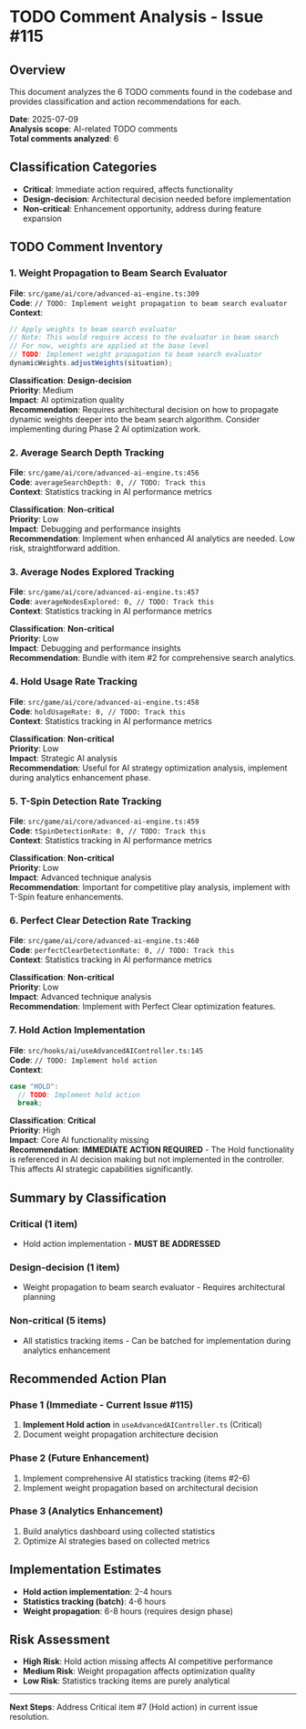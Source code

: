 # TODO Comment Analysis - Issue #115

## Overview
This document analyzes the 6 TODO comments found in the codebase and provides classification and action recommendations for each.

**Date**: 2025-07-09  
**Analysis scope**: AI-related TODO comments  
**Total comments analyzed**: 6  

## Classification Categories

- **Critical**: Immediate action required, affects functionality
- **Design-decision**: Architectural decision needed before implementation
- **Non-critical**: Enhancement opportunity, address during feature expansion

## TODO Comment Inventory

### 1. Weight Propagation to Beam Search Evaluator
**File**: `src/game/ai/core/advanced-ai-engine.ts:309`  
**Code**: `// TODO: Implement weight propagation to beam search evaluator`  
**Context**:
```typescript
// Apply weights to beam search evaluator
// Note: This would require access to the evaluator in beam search
// For now, weights are applied at the base level
// TODO: Implement weight propagation to beam search evaluator
dynamicWeights.adjustWeights(situation);
```

**Classification**: **Design-decision**  
**Priority**: Medium  
**Impact**: AI optimization quality  
**Recommendation**: Requires architectural decision on how to propagate dynamic weights deeper into the beam search algorithm. Consider implementing during Phase 2 AI optimization work.

### 2. Average Search Depth Tracking
**File**: `src/game/ai/core/advanced-ai-engine.ts:456`  
**Code**: `averageSearchDepth: 0, // TODO: Track this`  
**Context**: Statistics tracking in AI performance metrics

**Classification**: **Non-critical**  
**Priority**: Low  
**Impact**: Debugging and performance insights  
**Recommendation**: Implement when enhanced AI analytics are needed. Low risk, straightforward addition.

### 3. Average Nodes Explored Tracking
**File**: `src/game/ai/core/advanced-ai-engine.ts:457`  
**Code**: `averageNodesExplored: 0, // TODO: Track this`  
**Context**: Statistics tracking in AI performance metrics

**Classification**: **Non-critical**  
**Priority**: Low  
**Impact**: Debugging and performance insights  
**Recommendation**: Bundle with item #2 for comprehensive search analytics.

### 4. Hold Usage Rate Tracking
**File**: `src/game/ai/core/advanced-ai-engine.ts:458`  
**Code**: `holdUsageRate: 0, // TODO: Track this`  
**Context**: Statistics tracking in AI performance metrics

**Classification**: **Non-critical**  
**Priority**: Low  
**Impact**: Strategic AI analysis  
**Recommendation**: Useful for AI strategy optimization analysis, implement during analytics enhancement phase.

### 5. T-Spin Detection Rate Tracking
**File**: `src/game/ai/core/advanced-ai-engine.ts:459`  
**Code**: `tSpinDetectionRate: 0, // TODO: Track this`  
**Context**: Statistics tracking in AI performance metrics

**Classification**: **Non-critical**  
**Priority**: Low  
**Impact**: Advanced technique analysis  
**Recommendation**: Important for competitive play analysis, implement with T-Spin feature enhancements.

### 6. Perfect Clear Detection Rate Tracking
**File**: `src/game/ai/core/advanced-ai-engine.ts:460`  
**Code**: `perfectClearDetectionRate: 0, // TODO: Track this`  
**Context**: Statistics tracking in AI performance metrics

**Classification**: **Non-critical**  
**Priority**: Low  
**Impact**: Advanced technique analysis  
**Recommendation**: Implement with Perfect Clear optimization features.

### 7. Hold Action Implementation
**File**: `src/hooks/ai/useAdvancedAIController.ts:145`  
**Code**: `// TODO: Implement hold action`  
**Context**:
```typescript
case "HOLD":
  // TODO: Implement hold action
  break;
```

**Classification**: **Critical**  
**Priority**: High  
**Impact**: Core AI functionality missing  
**Recommendation**: **IMMEDIATE ACTION REQUIRED** - The Hold functionality is referenced in AI decision making but not implemented in the controller. This affects AI strategic capabilities significantly.

## Summary by Classification

### Critical (1 item)
- Hold action implementation - **MUST BE ADDRESSED**

### Design-decision (1 item)  
- Weight propagation to beam search evaluator - Requires architectural planning

### Non-critical (5 items)
- All statistics tracking items - Can be batched for implementation during analytics enhancement

## Recommended Action Plan

### Phase 1 (Immediate - Current Issue #115)
1. **Implement Hold action** in `useAdvancedAIController.ts` (Critical)
2. Document weight propagation architecture decision

### Phase 2 (Future Enhancement)
1. Implement comprehensive AI statistics tracking (items #2-6)
2. Implement weight propagation based on architectural decision

### Phase 3 (Analytics Enhancement)
1. Build analytics dashboard using collected statistics
2. Optimize AI strategies based on collected metrics

## Implementation Estimates

- **Hold action implementation**: 2-4 hours
- **Statistics tracking (batch)**: 4-6 hours  
- **Weight propagation**: 6-8 hours (requires design phase)

## Risk Assessment

- **High Risk**: Hold action missing affects AI competitive performance
- **Medium Risk**: Weight propagation affects optimization quality
- **Low Risk**: Statistics tracking items are purely analytical

---

**Next Steps**: Address Critical item #7 (Hold action) in current issue resolution.